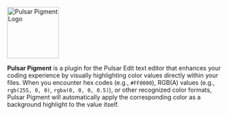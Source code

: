 <img src="https://github.com/user-attachments/assets/293703d9-9a9f-451f-90c5-2b4178d567d5" width="120" height="120" alt="Pulsar Pigment Logo">

**Pulsar Pigment** is a plugin for the Pulsar Edit text editor that enhances your coding experience by visually highlighting color values directly within your files. When you encounter hex codes (e.g., `#FF0000`), RGB(A) values (e.g., `rgb(255, 0, 0)`, `rgba(0, 0, 0, 0.5)`), or other recognized color formats, Pulsar Pigment will automatically apply the corresponding color as a background highlight to the value itself.
